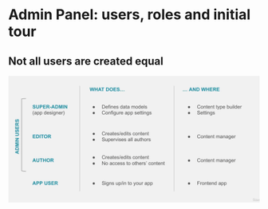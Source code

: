 # Admin Panel: users, roles and initial tour  

## Not all users are created equal  

![Admin-Panel-User-Roles](./img/admin-panel-users-roles.png)